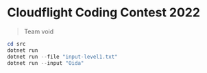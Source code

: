 # Cloudflight Coding Contest 2022

> Team void

```ps1
cd src
dotnet run
dotnet run --file "input-level1.txt"
dotnet run --input "Oida"
```
